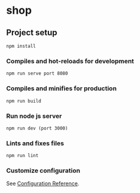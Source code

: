 # shop

## Project setup
```
npm install
```

### Compiles and hot-reloads for development
```
npm run serve port 8080
```

### Compiles and minifies for production
```
npm run build
```

### Run node js server
```
npm run dev (port 3000)
```

### Lints and fixes files
```
npm run lint
```

### Customize configuration
See [Configuration Reference](https://cli.vuejs.org/config/).
